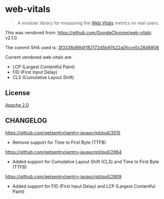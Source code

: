 # web-vitals

> A modular library for measuring the [Web Vitals](https://web.dev/vitals/) metrics on real users.

This was vendored from: https://github.com/GoogleChrome/web-vitals: v2.1.0

The commit SHA used is: [3f3338d994f182172d5b97b22a0fcce0c2846908](https://github.com/GoogleChrome/web-vitals/tree/3f3338d994f182172d5b97b22a0fcce0c2846908)

Current vendored web vitals are:

- LCP (Largest Contentful Paint)
- FID (First Input Delay)
- CLS (Cumulative Layout Shift)

## License

[Apache 2.0](https://github.com/GoogleChrome/web-vitals/blob/master/LICENSE)

## CHANGELOG

https://github.com/getsentry/sentry-javascript/pull/3515
- Remove support for Time to First Byte (TTFB)

https://github.com/getsentry/sentry-javascript/pull/2964
- Added support for Cumulative Layout Shift (CLS) and Time to First Byte (TTFB)

https://github.com/getsentry/sentry-javascript/pull/2909
- Added support for FID (First Input Delay) and LCP (Largest Contentful Paint)
